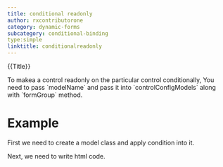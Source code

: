 ```yaml
---
title: conditional readonly
author: rxcontributorone
category: dynamic-forms
subcategory: conditional-binding
type:simple
linktitle: conditionalreadonly
---
```


<div class="title-bar top_title"><p>{{Title}}</p></div> <div class="title-bar"><p>To makea a control readonly on the particular control conditionally, You need to pass `modelName` and pass it into `controlConfigModels` along with `formGroup` method.
</p></div>

# Example

First we need to create a model class and apply condition into it.
<div component="app-code" key="conditionalreadonly-conditional-model"></div> 
<div component="app-code" key="conditionalreadonly-conditional-component"></div> 
Next, we need to write html code.
<div component="app-code" key="conditionalreadonly-conditional-html"></div> 
<div component="app-example-runner" ref-component="app-conditionalreadonly-conditional"></div>